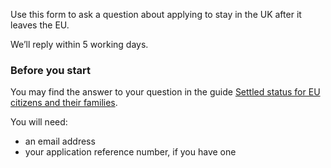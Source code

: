 Use this form to ask a question about applying to stay in the UK after it leaves the EU.

We’ll reply within 5 working days.
### Before you start
You may find the answer to your question in the guide [Settled status for EU citizens and their families](https://www.gov.uk/settled-status-eu-citizens-families). 

You will need:
* an email address
* your application reference number, if you have one
